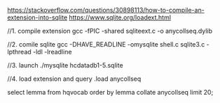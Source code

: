 https://stackoverflow.com/questions/30898113/how-to-compile-an-extension-into-sqlite
https://www.sqlite.org/loadext.html

//1. compile extension
gcc -fPIC -shared sqliteext.c -o anycollseq.dylib
 
//2. comile sqlite
gcc -DHAVE_READLINE -omysqlite shell.c sqlite3.c -lpthread -ldl -lreadline
 
//3. launch
./mysqlite hcdatadb1-5.sqlite

//4. load extension and query
.load anycollseq

select lemma from hqvocab order by lemma collate anycollseq limit 20;
